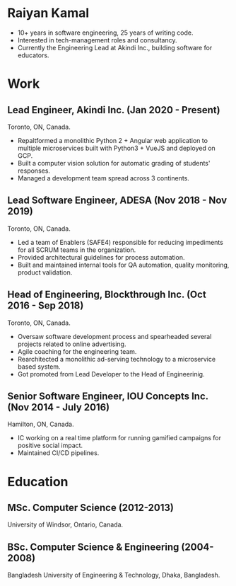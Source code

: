 # Raiyan Kamal
- 10+ years in software engineering, 25 years of writing code.
- Interested in tech-management roles and consultancy.
- Currently the Engineering Lead at Akindi Inc., building software for educators.

# Work

## Lead Engineer, Akindi Inc. (Jan 2020 - Present)
Toronto, ON, Canada.

- Repaltformed a monolithic Python 2 + Angular web application to multiple microservices built with Python3 + VueJS and deployed on GCP.
- Built a computer vision solution for automatic grading of students' responses.
- Managed a development team spread across 3 continents.

## Lead Software Engineer, ADESA (Nov 2018 - Nov 2019)
Toronto, ON, Canada.

- Led a team of Enablers (SAFE4) responsible for reducing impediments for all SCRUM teams in the organization.
- Provided architectural guidelines for process automation.
- Built and maintained internal tools for QA automation, quality monitoring, product validation.

## Head of Engineering, Blockthrough Inc. (Oct 2016 - Sep 2018)
Toronto, ON, Canada.

- Oversaw software development process and spearheaded several projects related to online advertising.
- Agile coaching for the engineering team.
- Rearchitected a monolithic ad-serving technology to a microservice based system.
- Got promoted from Lead Developer to the Head of Engineerinig.

## Senior Software Engineer, IOU Concepts Inc. (Nov 2014 - July 2016)

Hamilton, ON, Canada.
- IC working on a real time platform for running gamified campaigns for positive social impact.
- Maintained CI/CD pipelines.

# Education

## MSc. Computer Science (2012-2013)
University of Windsor, Ontario, Canada.

## BSc. Computer Science & Engineering (2004-2008)
Bangladesh University of Engineering & Technology, Dhaka, Bangladesh.